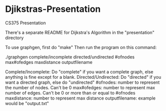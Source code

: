 # Djikstras-Presentation
CS375 Presentation 

There's a separate README for Dijkstra's Algorithm in the "presentation" directory

To use graphgen, first do "make"
Then run the program on this command:

./graphgen complete/incomplete directed/undirected #ofnodes max#ofedges maxdistance outputfilename

Complete/Incomplete: Do "complete" if you want a complete graph, else anything is fine except for a blank.
Directed/Undirected: Do "directed" if you want a directed graph, else do "undirected"
#ofnodes: number to represent the number of nodes. Can't be 0
max#ofedges: number to represent max number of edges. Can't be 0 or more than or equal to #ofnodes
maxdistance: number to represent max distance
outputfilename: example would be "output.txt"

